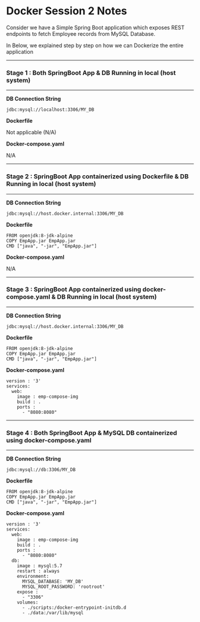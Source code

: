 # Docker Session 2 Notes

Consider we have a Simple Spring Boot application which exposes REST endpoints to fetch Employee records from MySQL Database.

In Below, we explained step by step on how we can Dockerize the entire application

<hr/>

### Stage 1 : Both SpringBoot App & DB Running in local (host system)

<hr/>

**DB Connection String**

`jdbc:mysql://localhost:3306/MY_DB`

**Dockerfile** 

Not applicable (N/A)

**Docker-compose.yaml** 

N/A

<hr/>

### Stage 2 : SpringBoot App containerized using Dockerfile & DB Running in local (host system)

<hr/>

**DB Connection String**

`jdbc:mysql://host.docker.internal:3306/MY_DB`

**Dockerfile**
```
FROM openjdk:8-jdk-alpine
COPY EmpApp.jar EmpApp.jar
CMD ["java", "-jar", "EmpApp.jar"]
```

**Docker-compose.yaml**

N/A

<hr/>

### Stage 3 :  SpringBoot App containerized using docker-compose.yaml & DB Running in local (host system)

<hr/>

**DB Connection String**

`jdbc:mysql://host.docker.internal:3306/MY_DB`

**Dockerfile**

```
FROM openjdk:8-jdk-alpine
COPY EmpApp.jar EmpApp.jar
CMD ["java", "-jar", "EmpApp.jar"]
```

**Docker-compose.yaml**

```
version : '3'
services:
  web:
    image : emp-compose-img
    build : .
    ports :
      - "8080:8080"
```
<hr/>

### Stage 4 :  Both SpringBoot App & MySQL DB containerized using docker-compose.yaml

<hr/>

**DB Connection String**

`jdbc:mysql://db:3306/MY_DB`

**Dockerfile**

```
FROM openjdk:8-jdk-alpine
COPY EmpApp.jar EmpApp.jar
CMD ["java", "-jar", "EmpApp.jar"]
```

**Docker-compose.yaml**

```
version : '3'
services:
  web:
    image : emp-compose-img
    build : .
    ports :
      - "8080:8080"
  db:
    image : mysql:5.7
    restart : always
    environment:
      MYSQL_DATABASE: 'MY_DB'
      MYSQL_ROOT_PASSWORD: 'rootroot'
    expose :
      - "3306"
    volumes:
      - ./scripts:/docker-entrypoint-initdb.d
      - ./data:/var/lib/mysql
```

